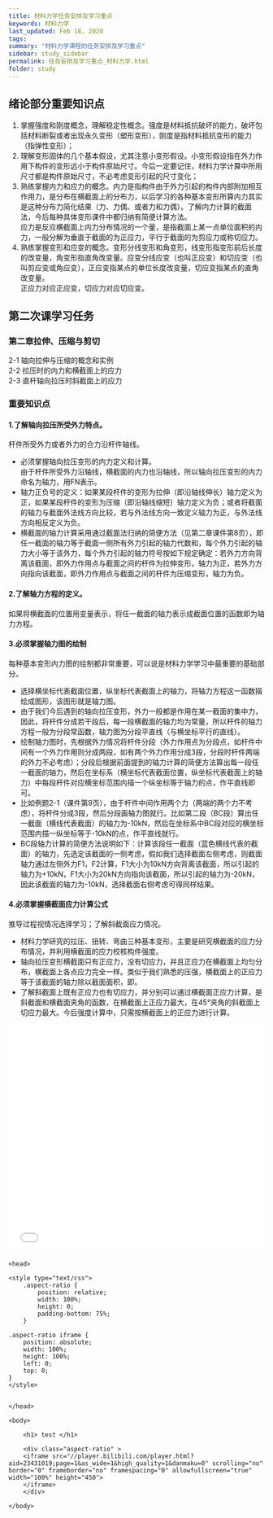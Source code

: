 ```yaml
---
title: 材料力学任务安排及学习重点
keywords: 材料力学
last_updated: Feb 18, 2020
tags:
summary: "材料力学课程的任务安排及学习重点"
sidebar: study_sidebar
permalink: 任务安排及学习重点_材料力学.html
folder: study
---
```


## 绪论部分重要知识点

1. 掌握强度和刚度概念，理解稳定性概念。强度是材料抵抗破坏的能力，破坏包括材料断裂或者出现永久变形（塑形变形），刚度是指材料抵抗变形的能力（指弹性变形）；
2. 理解变形固体的几个基本假设，尤其注意小变形假设。小变形假设指在外力作用下构件的变形远小于构件原始尺寸。今后一定要记住，材料力学计算中所用尺寸都是构件原始尺寸，不必考虑变形引起的尺寸变化；
3. 熟练掌握内力和应力的概念。内力是指构件由于外力引起的构件内部附加相互作用力，是分布在横截面上的分布力，以后学习的各种基本变形所算内力其实是这种分布力简化结果（力、力偶、或者力和力偶）。了解内力计算的截面法，今后每种具体变形课件中都归纳有简便计算方法。  
应力是反应横截面上内力分布情况的一个量，是指截面上某一点单位面积的内力，一般分解为垂直于截面的为正应力，平行于截面的为剪应力或称切应力。
4. 熟练掌握变形和应变的概念。变形分线变形和角变形，线变形指变形前后长度的改变量，角变形指直角改变量。应变分线应变（也叫正应变）和切应变（也叫剪应变或角应变），正应变指某点的单位长度改变量，切应变指某点的直角改变量。  
正应力对应正应变，切应力对应切应变。

## 第二次课学习任务

### 第二章拉伸、压缩与剪切
2-1 轴向拉伸与压缩的概念和实例   
2-2 拉压时的内力和横截面上的应力  
2-3 直杆轴向拉压时斜截面上的应力  

### 重要知识点
#### 1.了解轴向拉压所受外力特点。
杆件所受外力或者外力的合力沿杆件轴线。
* 必须掌握轴向拉压变形的内力定义和计算。  
由于杆件所受外力沿轴线，横截面的内力也沿轴线，所以轴向拉压变形的内力命名为轴力，用FN表示。  
* 轴力正负号的定义：如果某段杆件的变形为拉伸（即沿轴线伸长）轴力定义为正，如果某段杆件的变形为压缩（即沿轴线缩短）轴力定义为负；或者将截面的轴力与截面外法线方向比较，若与外法线方向一致定义轴力为正，与外法线方向相反定义为负。  
* 横截面的轴力计算采用通过截面法归纳的简便方法（见第二章课件第8页），即任一截面的轴力等于截面一侧所有外力引起的轴力代数和，每个外力引起的轴力大小等于该外力，每个外力引起的轴力符号按如下规定确定：若外力方向背离该截面，即外力作用点与截面之间的杆件为拉伸变形，轴力为正，若外力方向指向该截面，即外力作用点与截面之间的杆件为压缩变形，轴力为负。

#### 2.了解轴力方程的定义。  
如果将横截面的位置用变量表示，将任一截面的轴力表示成截面位置的函数即为轴力方程。

#### 3.必须掌握轴力图的绘制
每种基本变形内力图的绘制都非常重要，可以说是材料力学学习中最重要的基础部分。  
* 选择横坐标代表截面位置，纵坐标代表截面上的轴力，将轴力方程这一函数描绘成图形，该图形就是轴力图。  
* 由于我们今后遇到的轴向拉压变形，外力一般都是作用在某一截面的集中力，因此，将杆件分成若干段后，每一段横截面的轴力均为常量，所以杆件的轴力方程一般为分段常函数，轴力图为分段平直线（与横坐标平行的直线）。  
* 绘制轴力图时，先根据外力情况将杆件分段（外力作用点为分段点，如杆件中间有一个外力作用则分成两段，如有两个外力作用分成3段，分段时杆件两端的外力不必考虑）；分段后根据前面提到的轴力计算的简便方法算出每一段任一截面的轴力，然后在坐标系（横坐标代表截面位置，纵坐标代表截面上的轴力）中每段杆件对应横坐标范围内描一个纵坐标等于轴力的点，作平直线即可。  
* 比如例题2-1（课件第9页），由于杆件中间作用两个力（两端的两个力不考虑），将杆件分成3段，然后分段画轴力图就行。比如第二段（BC段）算出任一截面（横线代表截面）的轴力为-10kN，然后在坐标系中BC段对应的横坐标范围内描一纵坐标等于-10kN的点，作平直线就行。    
* BC段轴力计算的简便方法说明如下：计算该段任一截面（蓝色横线代表的截面）的轴力，先选定该截面的一侧考虑，假如我们选择截面左侧考虑，则截面轴力通过左侧外力F1，F2计算，F1大小为10kN方向背离该截面，所以引起的轴力为+10kN，F1大小为20kN方向指向该截面，所以引起的轴力为-20kN，因此该截面的轴力为-10kN，选择截面右侧考虑可得同样结果。

#### 4.必须掌握横截面应力计算公式
推导过程视情况选择学习；了解斜截面应力情况。  
* 材料力学研究的拉压、扭转、弯曲三种基本变形，主要是研究横截面的应力分布情况，并利用横截面的应力校核构件强度。  
* 轴向拉压变形横截面只有正应力，没有切应力，并且正应力在横截面上均匀分布，横截面上各点应力完全一样。类似于我们熟悉的压强，横截面上的正应力等于该截面的轴力除以截面面积，即。  
* 了解斜截面上既有正应力也有切应力，并分别可以通过横截面正应力计算，是斜截面和横截面夹角的函数，在横截面上正应力最大，在45°夹角的斜截面上切应力最大。今后强度计算中，只需按横截面上的正应力进行计算。


<iframe src="//player.bilibili.com/player.html?aid=23431019;page=1&as_wide=1&high_quality=1&danmaku=0" scrolling="no" border="0" frameborder="no" framespacing="0" allowfullscreen="true" width="100%" height="450" sandbox="allow-top-navigation allow-same-origin allow-forms allow-scripts">
</iframe>

<!DOCTYPE HTML>
<html>

    <head>

    <style type="text/css">
        .aspect-ratio {
            position: relative;
            width: 100%;
            height: 0;
            padding-bottom: 75%;
        }

    .aspect-ratio iframe {
        position: absolute;
        width: 100%;
        height: 100%;
        left: 0;
        top: 0;
    }
    </style>


    </head>

    <body>

        <h1> test </h1>

        <div class="aspect-ratio" >
        <iframe src="//player.bilibili.com/player.html?aid=23431019;page=1&as_wide=1&high_quality=1&danmaku=0" scrolling="no" border="0" frameborder="no" framespacing="0" allowfullscreen="true" width="100%" height="450">
        </iframe>
        </div>

    </body>
</html>
